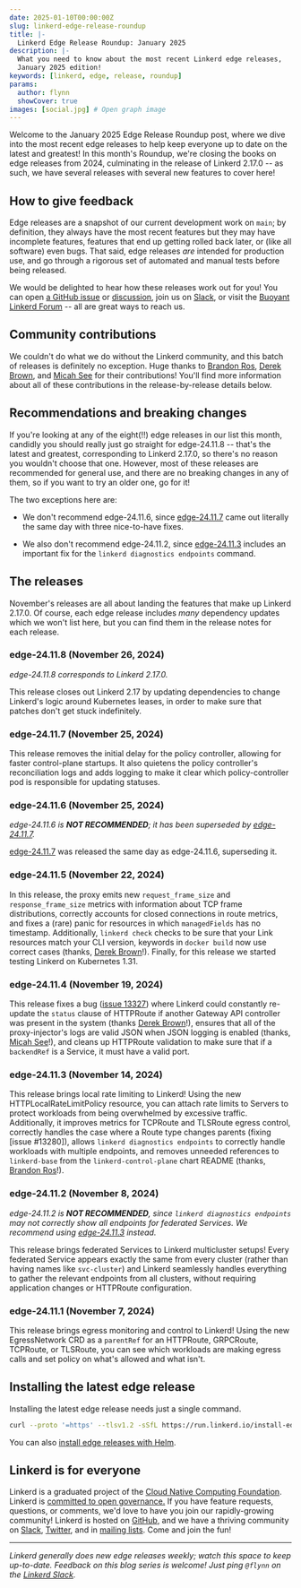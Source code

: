 ```yaml
---
date: 2025-01-10T00:00:00Z
slug: linkerd-edge-release-roundup
title: |-
  Linkerd Edge Release Roundup: January 2025
description: |-
  What you need to know about the most recent Linkerd edge releases,
  January 2025 edition!
keywords: [linkerd, edge, release, roundup]
params:
  author: flynn
  showCover: true
images: [social.jpg] # Open graph image
---
```


Welcome to the January 2025 Edge Release Roundup post, where we dive into the
most recent edge releases to help keep everyone up to date on the latest and
greatest! In this month's Roundup, we're closing the books on edge releases
from 2024, culminating in the release of Linkerd 2.17.0 -- as such, we have
several releases with several new features to cover here!

## How to give feedback

Edge releases are a snapshot of our current development work on `main`; by
definition, they always have the most recent features but they may have
incomplete features, features that end up getting rolled back later, or (like
all software) even bugs. That said, edge releases _are_ intended for production
use, and go through a rigorous set of automated and manual tests before being
released.

We would be delighted to hear how these releases work out for you! You can open
[a GitHub issue](https://github.com/linkerd/linkerd2/issues/) or
[discussion](https://github.com/linkerd/linkerd2/discussions/), join us on
[Slack](https://slack.linkerd.io), or visit the
[Buoyant Linkerd Forum](https://linkerd.buoyant.io) -- all are great ways to
reach us.

## Community contributions

We couldn't do what we do without the Linkerd community, and this batch of
releases is definitely no exception. Huge thanks to [Brandon Ros], [Derek
Brown], and [Micah See] for their contributions! You'll find more information
about all of these contributions in the release-by-release details below.

[Brandon Ros]: https://github.com/brandonros
[Derek Brown]: https://github.com/DerekTBrown
[Micah See]: https://github.com/MicahSee

## Recommendations and breaking changes

If you're looking at any of the eight(!!) edge releases in our list this
month, candidly you should really just go straight for edge-24.11.8 -- that's
the latest and greatest, corresponding to Linkerd 2.17.0, so there's no reason
you wouldn't choose that one. However, most of these releases are recommended
for general use, and there are no breaking changes in any of them, so if you
want to try an older one, go for it!

The two exceptions here are:

* We don't recommend edge-24.11.6, since [edge-24.11.7] came out literally the
  same day with three nice-to-have fixes.

* We also don't recommend edge-24.11.2, since [edge-24.11.3] includes an
  important fix for the `linkerd diagnostics endpoints` command.

[edge-24.11.7]: https://github.com/linkerd/linkerd2/releases/tag/edge-24.11.7
[edge-24.11.3]: https://github.com/linkerd/linkerd2/releases/tag/edge-24.11.3

## The releases

November's releases are all about landing the features that make up Linkerd
2.17.0. Of course, each edge release includes _many_ dependency updates which
we won't list here, but you can find them in the release notes for each
release.

### edge-24.11.8 (November 26, 2024)

_edge-24.11.8 corresponds to Linkerd 2.17.0._

This release closes out Linkerd 2.17 by updating dependencies to change
Linkerd's logic around Kubernetes leases, in order to make sure that patches
don't get stuck indefinitely.

### edge-24.11.7 (November 25, 2024)

This release removes the initial delay for the policy controller, allowing for
faster control-plane startups. It also quietens the policy controller's
reconciliation logs and adds logging to make it clear which policy-controller
pod is responsible for updating statuses.

### edge-24.11.6 (November 25, 2024)

_edge-24.11.6 is **NOT RECOMMENDED**; it has been superseded by [edge-24.11.7]._

[edge-24.11.7] was released the same day as edge-24.11.6, superseding it.

### edge-24.11.5 (November 22, 2024)

In this release, the proxy emits new `request_frame_size` and
`response_frame_size` metrics with information about TCP frame distributions,
correctly accounts for closed connections in route metrics, and fixes a (rare)
panic for resources in which `managedFields` has no timestamp. Additionally,
`linkerd check` checks to be sure that your Link resources match your CLI
version, keywords in `docker build` now use correct cases (thanks, [Derek
Brown]!). Finally, for this release we started testing Linkerd on Kubernetes
1.31.

### edge-24.11.4 (November 19, 2024)

This release fixes a bug ([issue 13327]) where Linkerd could constantly
re-update the `status` clause of HTTPRoute if another Gateway API controller
was present in the system (thanks [Derek Brown]!), ensures that all of the
proxy-injector's logs are valid JSON when JSON logging is enabled (thanks,
[Micah See]!), and cleans up HTTPRoute validation to make sure that if a
`backendRef` is a Service, it must have a valid port.

[issue 13327]: https://github.com/linkerd/linkerd2/issues/13327

### edge-24.11.3 (November 14, 2024)

This release brings local rate limiting to Linkerd! Using the new
HTTPLocalRateLimitPolicy resource, you can attach rate limits to Servers to
protect workloads from being overwhelmed by excessive traffic. Additionally,
it improves metrics for TCPRoute and TLSRoute egress control, correctly
handles the case where a Route type changes parents (fixing [issue #13280]),
allows `linkerd diagnostics endpoints` to correctly handle workloads with
multiple endpoints, and removes unneeded references to `linkerd-base` from the
`linkerd-control-plane` chart README (thanks, [Brandon Ros]!).

### edge-24.11.2 (November 8, 2024)

_edge-24.11.2 is **NOT RECOMMENDED**, since `linkerd diagnostics endpoints`
may not correctly show all endpoints for federated Services. We recommend
using [edge-24.11.3] instead._

This release brings federated Services to Linkerd multicluster setups! Every
federated Service appears exactly the same from every cluster (rather than
having names like `svc-cluster`) and Linkerd seamlessly handles everything to
gather the relevant endpoints from all clusters, without requiring application
changes or HTTPRoute configuration.

### edge-24.11.1 (November 7, 2024)

This release brings egress monitoring and control to Linkerd! Using the new
EgressNetwork CRD as a `parentRef` for an HTTPRoute, GRPCRoute, TCPRoute, or
TLSRoute, you can see which workloads are making egress calls and set policy
on what's allowed and what isn't.

## Installing the latest edge release

Installing the latest edge release needs just a single command.

```bash
curl --proto '=https' --tlsv1.2 -sSfL https://run.linkerd.io/install-edge | sh
```

You can also
[install edge releases with Helm](https://linkerd.io/2/tasks/install-helm/).

## Linkerd is for everyone

Linkerd is a graduated project of the
[Cloud Native Computing Foundation](https://cncf.io/). Linkerd is
[committed to open governance.](/2019/10/03/linkerds-commitment-to-open-governance/)
If you have feature requests, questions, or comments, we'd love to have you join
our rapidly-growing community! Linkerd is hosted on
[GitHub](https://github.com/linkerd/), and we have a thriving community on
[Slack](https://slack.linkerd.io/), [Twitter](https://twitter.com/linkerd), and
in [mailing lists](/community/get-involved/). Come and join the fun!

---

_Linkerd generally does new edge releases weekly; watch this space to keep
up-to-date. Feedback on this blog series is welcome! Just ping `@flynn` on the
[Linkerd Slack](https://slack.linkerd.io)._
